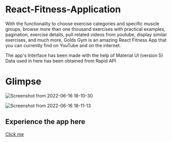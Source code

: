 # React-Fitness-Application

With the functionality to choose exercise categories and specific muscle groups, browse more than one thousand exercises with practical examples, pagination, exercise details, pull related videos from youtube, display similar exercises, and much more, Golds Gym is an amazing React Fitness App that you can currently find on YouTube and on the internet.

The app's Interface has been made with the help of Material UI (version 5)
Data used in here has been obtained from Rapid API


# Glimpse 

![Screenshot from 2022-06-16 18-10-30](https://user-images.githubusercontent.com/79959361/174071955-451605c1-c2e9-437d-b692-709bab819d5c.png)

![Screenshot from 2022-06-16 18-11-13](https://user-images.githubusercontent.com/79959361/174071974-ed32c5e4-d77a-4886-bfb7-d797a2d1b562.png)


## Experience the app here 

[Click me](https://fazevennom-gym.netlify.app/)
